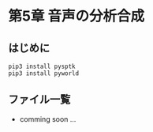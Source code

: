 # 第5章 音声の分析合成

## はじめに
```
pip3 install pysptk
pip3 install pyworld
```

## ファイル一覧
- comming soon ...

